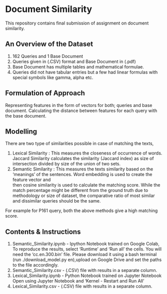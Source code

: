 # Document Similarity
This repository contains final submission of assignment on document similarity.

## An Overview of the Dataset
 1. 162 Queries and 1 Base Document
 2. Queries given in (.CSV) format and Base Document in (.pdf)
 3. Base Document has multiple tables and mathematical formulae.
 4. Queries did not have tabular entries but a few had linear formulas with special symbols like gamma, alpha etc.


## Formulation of Approach 
   Representing features in the form of vectors for both; queries and base document.
   Calculating the distance between features for each query with the base document.


## Modelling
There are two type of similarities possible in case of matching the texts,
 1. Lexical Similarity : This measures the closeness of occurrence of words. 
           Jaccard Similarity calculates the similarity (Jaccard index) as size of intersection divided 
           by size of the union of two sets.
 2. Semantic Similarity : This measures the texts similarity based on the ‘meanings’ of the sentences. Word embedding is used to create the feature vector and    
    then cosine similarity is used to calculate the matching score. While the match percentage might be different from the ground truth due to methodology or size 
    of dataset, the comparative ratio of most similar and dissimilar queries should be the same.

For example for P161 query, both the above methods give a high matching score.
 

## Contents & Instructions 
 1. Semantic_Similarity.ipynb - Ipython Notebook trained on Google Colab,
    To reproduce the results, select ‘Runtime’ and ‘Run all’ the cells. You will need the ‘cc.en.300.bin’ file. Please download it using a bash terminal (run
    ./download_model.py en),upload on Google Drive and set the paths to the file accordingly. 
 2. Semantic_Similarity.csv - (.CSV) file with results in a separate column.
 3. Lexical_Similarity.ipynb - Python Notebook trained on Jupyter Notebook 
            Open using Jupyter Notebook and ‘Kernel - Restart and Run All’
 4. Lexical_Similarity.csv - (.CSV) file with results in a separate column.

